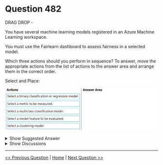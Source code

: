 # Question 482

DRAG DROP -

You have several machine learning models registered in an Azure Machine Learning workspace.

You must use the Fairlearn dashboard to assess fairness in a selected model.

Which three actions should you perform in sequence? To answer, move the appropriate actions from the list of actions to the answer area and arrange them in the correct order.

Select and Place:

![Question Image](../images/q482_q_0044900001.png)

<details>
  <summary>Show Suggested Answer</summary>

<img src="../images/q482_ans_0_0045000001.png" alt="Answer Image"><br>

<p>Step 1: Select a model feature to be evaluated.</p>
<p>Step 2: Select a binary classification or regression model.</p>
<p>Register your models within Azure Machine Learning. For convenience, store the results in a dictionary, which maps the id of the registered model (a string in name:version format) to the predictor itself.</p>
<p>Example:</p>
<p>model_dict = {}</p>
<p>lr_reg_id = register_model(&quot;fairness_logistic_regression&quot;, lr_predictor) model_dict[lr_reg_id] = lr_predictor svm_reg_id = register_model(&quot;fairness_svm&quot;, svm_predictor) model_dict[svm_reg_id] = svm_predictor</p>
<p>Step 3: Select a metric to be measured</p>
<p>Precompute fairness metrics.</p>
<p>Create a dashboard dictionary using Fairlearn&#x27;s metrics package.</p>
<p>Reference:</p>
<p>https://docs.microsoft.com/en-us/azure/machine-learning/how-to-machine-learning-fairness-aml</p>

</details>

<details>
  <summary>Show Discussions</summary>

<blockquote><p><strong>ranjsi01</strong> <code>(Tue 25 Jan 2022 20:12)</code> - <em>Upvotes: 11</em></p><p>model, feature, metric (just switch a and b in answer area)</p></blockquote>
<blockquote><p><strong>giusecozza</strong> <code>(Thu 08 Sep 2022 08:37)</code> - <em>Upvotes: 1</em></p><p>Yes, it seems the right order. Just take a look at the notebook from MS Learn:

https://microsoftlearning.github.io/mslearn-dp100/instructions/15-detect-unfairness.html</p></blockquote>

<blockquote><p><strong>JTWang</strong> <code>(Tue 25 Oct 2022 06:07)</code> - <em>Upvotes: 3</em></p><p>Answers do not need to be in order.
Smple Code:
sf = { &#x27;Race&#x27;: A_test.race, &#x27;Sex&#x27;: A_test.sex }

from fairlearn.metrics.\_group_metric_set import \_create_group_metric_set

dash_dict = \_create_group_metric_set(y_true=Y_test,
predictions=ys_pred,
sensitive_features=sf,
prediction_type=&#x27;binary_classification&#x27;)

https://learn.microsoft.com/zh-tw/azure/machine-learning/how-to-machine-learning-fairness-aml</p></blockquote>

<blockquote><p><strong>JTWang</strong> <code>(Tue 25 Oct 2022 06:10)</code> - <em>Upvotes: 2</em></p><p>My fault, the answers need to be in order.</p></blockquote>
<blockquote><p><strong>phdykd</strong> <code>(Fri 24 Feb 2023 05:09)</code> - <em>Upvotes: 6</em></p><p>The three actions that you should perform in sequence to use the Fairlearn dashboard to assess fairness in a selected model are:

Select a binary classification or regression model: Fairlearn is a toolkit for assessing and improving fairness in binary classification and regression models. Therefore, you need to select a model that falls into one of these two categories.

Select a metric to be measured: After selecting the model, you need to choose a metric to be measured. Fairlearn provides a range of fairness metrics, such as demographic parity, equalized odds, and equal opportunity, that can be used to assess how the model performs across different groups.

Select a model feature to be evaluated: Once you have selected the model and the metric, you need to choose a model feature to be evaluated. This could be any feature that you believe may have an impact on the fairness of the model, such as race, gender, or age. You can use Fairlearn to analyze the model&#x27;s performance across different subgroups based on this feature.</p></blockquote>

<blockquote><p><strong>evangelist</strong> <code>(Mon 24 Jun 2024 09:39)</code> - <em>Upvotes: 3</em></p><p>Fairlearn works with binary classification or regression models, so you need to select one of these first.
Next, you need to choose what metric you want to use to measure fairness.
Finally, you select which feature of the model you want to evaluate for fairness.</p></blockquote>
<blockquote><p><strong>gunn_m</strong> <code>(Sun 01 Dec 2024 18:03)</code> - <em>Upvotes: 1</em></p><p>I agree</p></blockquote>
<blockquote><p><strong>vv_bb</strong> <code>(Sun 26 Nov 2023 12:49)</code> - <em>Upvotes: 1</em></p><p>model, feature, metric

https://youtu.be/1Au1z9CtLq4?si=lIJumgmRfsC7Ad2V&amp;t=2346</p></blockquote>

<blockquote><p><strong>therealola</strong> <code>(Sat 18 Jun 2022 01:52)</code> - <em>Upvotes: 2</em></p><p>On exam 18-06-22</p></blockquote>
<blockquote><p><strong>ning</strong> <code>(Tue 14 Jun 2022 17:26)</code> - <em>Upvotes: 1</em></p><p>it can be only binary classifier or regression model
select a feature
select a  performance metric
select a fairness metric</p></blockquote>
<blockquote><p><strong>kkkk_jjjj</strong> <code>(Fri 18 Mar 2022 09:48)</code> - <em>Upvotes: 4</em></p><p>on exam 18/03/2022</p></blockquote>

</details>

---

[<< Previous Question](question_481.md) | [Home](../index.md) | [Next Question >>](question_483.md)
